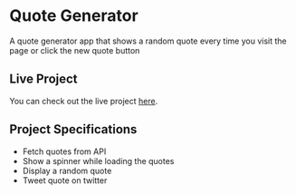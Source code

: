 # Quote Generator

A quote generator app that shows a random quote every time you visit the page or click the new quote button

## Live Project

You can check out the live project [here](https://quotes-mostafa.netlify.app/).

## Project Specifications

- Fetch quotes from API
- Show a spinner while loading the quotes
- Display a random quote
- Tweet quote on twitter
